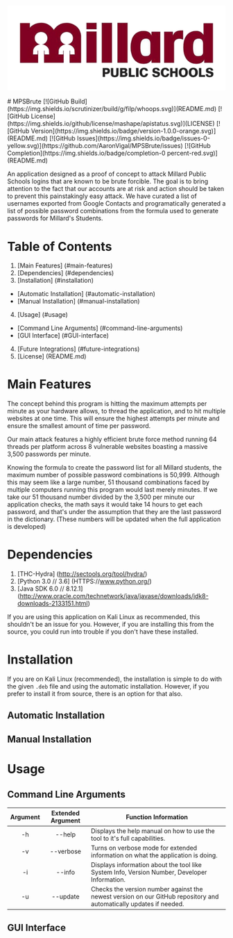 <p align="center">
  <img src="media/banner.png" />
</p>
# MPSBrute
[![GitHub Build](https://img.shields.io/scrutinizer/build/g/filp/whoops.svg)](README.md)
[![GitHub License](https://img.shields.io/github/license/mashape/apistatus.svg)](LICENSE)
[![GitHub Version](https://img.shields.io/badge/version-1.0.0-orange.svg)](README.md)
[![GitHub Issues](https://img.shields.io/badge/issues-0-yellow.svg)](https://github.com/AaronVigal/MPSBrute/issues)
[![GitHub Completion](https://img.shields.io/badge/completion-0 percent-red.svg)](README.md)

An application designed as a proof of concept to attack Millard Public Schools logins that are known to be brute forcible. The goal is to bring attention to the fact that our accounts are at risk and action should be taken to prevent this painstakingly easy attack. We have curated a list of usernames exported from Google Contacts and programatically generated a list of possible password combinations from the formula used to generate passwords for Millard's Students. 

Table of Contents
==================

1. [Main Features] (#main-features)
2. [Dependencies] (#dependencies)
3. [Installation] (#installation)
  * [Automatic Installation] (#automatic-installation)
  * [Manual Installation] (#manual-installation)
4. [Usage] (#usage)
  * [Command Line Arguments] (#command-line-arguments)
  * [GUI Interface] (#GUI-interface)
4. [Future Integrations] (#future-integrations)
5. [License] (README.md)

Main Features
=============

The concept behind this program is hitting the maximum attempts per minute as your hardware allows, to thread the application, and to hit multiple websites at one time. This will ensure the highest attempts per minute and ensure the smallest amount of time per password.

Our main attack features a highly efficient brute force method running 64 threads per platform across 8 vulnerable websites boasting a massive 3,500 passwords per minute.

Knowing the formula to create the password list for all Millard students, the maximum number of possible password combinations is 50,999. Although this may seem like a large number, 51 thousand combinations faced by multiple computers running this program would last merely minutes. If we take our 51 thousand number divided by the 3,500 per minute our application checks, the math says it would take 14 hours to get each password, and that's under the assumption that they are the last password in the dictionary. (These numbers will be updated when the full application is developed)

Dependencies
============

1. [THC-Hydra] (http://sectools.org/tool/hydra/)
2. [Python 3.0 // 3.6] (HTTPS://www.python.org/)
3. [Java SDK 6.0 // 8.12.1] (http://www.oracle.com/technetwork/java/javase/downloads/jdk8-downloads-2133151.html)

If you are using this application on Kali Linux as recommended, this shouldn't be an issue for you. However, if you are installing this from the source, you could run into trouble if you don't have these installed.

Installation
============

If you are on Kali Linux (recommended), the installation is simple to do with the given <code>.deb</code> file and using the automatic installation. However, if you prefer to install it from source, there is an option for that also.


Automatic Installation
----------------------

Manual Installation
-------------------


Usage
=====

Command Line Arguments
----------------------
| Argument | Extended Argument | Function Information                                                                                               |
|:--------:|:-----------------:|--------------------------------------------------------------------------------------------------------------------|
|    -h    |       --help      | Displays the help manual on how to use the tool to it's full capabilities.                                         |
|    -v    |     --verbose     | Turns on verbose mode for extended information on what the application is doing.                                   |
|    -i    |       --info      | Displays information about the tool like System Info, Version Number, Developer Information.                       |
|    -u    |      --update     | Checks the version number against the newest version on our GitHub repository and automatically updates if needed. |

GUI Interface
-------------

